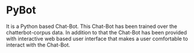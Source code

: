 # PyBot
It is a Python based Chat-Bot. This Chat-Bot has been trained over the chatterbot-corpus data. In addition to that the Chat-Bot has been provided with interactive web based user interface that makes a user comfortable to interact with the Chat-Bot.
